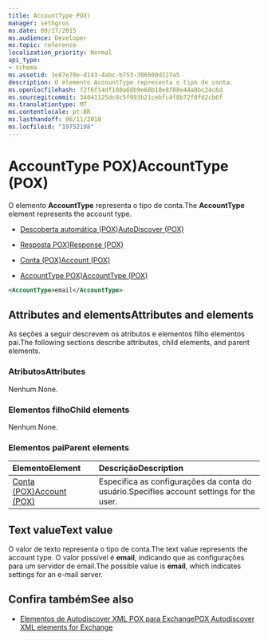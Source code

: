 ```yaml
---
title: AccountType POX)
manager: sethgros
ms.date: 09/17/2015
ms.audience: Developer
ms.topic: reference
localization_priority: Normal
api_type:
- schema
ms.assetid: 1e87e78e-d143-4abc-b753-386500d227a5
description: O elemento AccountType representa o tipo de conta.
ms.openlocfilehash: f2f6f14df180a68b9e68b10e8f88e44a0bc24c6d
ms.sourcegitcommit: 34041125dc8c5f993b21cebfc4f8b72f0fd2cb6f
ms.translationtype: MT
ms.contentlocale: pt-BR
ms.lasthandoff: 06/11/2018
ms.locfileid: "19752198"
---
```

# <a name="accounttype-pox"></a><span data-ttu-id="f8fc0-103">AccountType POX)</span><span class="sxs-lookup"><span data-stu-id="f8fc0-103">AccountType (POX)</span></span>

<span data-ttu-id="f8fc0-104">O elemento **AccountType** representa o tipo de conta.</span><span class="sxs-lookup"><span data-stu-id="f8fc0-104">The **AccountType** element represents the account type.</span></span> 
  
- [<span data-ttu-id="f8fc0-105">Descoberta automática (POX)</span><span class="sxs-lookup"><span data-stu-id="f8fc0-105">AutoDiscover (POX)</span></span>](autodiscover-pox.md)
  
- [<span data-ttu-id="f8fc0-106">Resposta POX)</span><span class="sxs-lookup"><span data-stu-id="f8fc0-106">Response (POX)</span></span>](response-pox.md)
  
- [<span data-ttu-id="f8fc0-107">Conta (POX)</span><span class="sxs-lookup"><span data-stu-id="f8fc0-107">Account (POX)</span></span>](account-pox.md)
  
- [<span data-ttu-id="f8fc0-108">AccountType POX)</span><span class="sxs-lookup"><span data-stu-id="f8fc0-108">AccountType (POX)</span></span>](accounttype-pox.md)
  
```xml
<AccountType>email</AccountType>
```

## <a name="attributes-and-elements"></a><span data-ttu-id="f8fc0-109">Attributes and elements</span><span class="sxs-lookup"><span data-stu-id="f8fc0-109">Attributes and elements</span></span>

<span data-ttu-id="f8fc0-110">As seções a seguir descrevem os atributos e elementos filho elementos pai.</span><span class="sxs-lookup"><span data-stu-id="f8fc0-110">The following sections describe attributes, child elements, and parent elements.</span></span>
  
### <a name="attributes"></a><span data-ttu-id="f8fc0-111">Atributos</span><span class="sxs-lookup"><span data-stu-id="f8fc0-111">Attributes</span></span>

<span data-ttu-id="f8fc0-112">Nenhum.</span><span class="sxs-lookup"><span data-stu-id="f8fc0-112">None.</span></span>
  
### <a name="child-elements"></a><span data-ttu-id="f8fc0-113">Elementos filho</span><span class="sxs-lookup"><span data-stu-id="f8fc0-113">Child elements</span></span>

<span data-ttu-id="f8fc0-114">Nenhum.</span><span class="sxs-lookup"><span data-stu-id="f8fc0-114">None.</span></span>
  
### <a name="parent-elements"></a><span data-ttu-id="f8fc0-115">Elementos pai</span><span class="sxs-lookup"><span data-stu-id="f8fc0-115">Parent elements</span></span>

|<span data-ttu-id="f8fc0-116">**Elemento**</span><span class="sxs-lookup"><span data-stu-id="f8fc0-116">**Element**</span></span>|<span data-ttu-id="f8fc0-117">**Descrição**</span><span class="sxs-lookup"><span data-stu-id="f8fc0-117">**Description**</span></span>|
|:-----|:-----|
|[<span data-ttu-id="f8fc0-118">Conta (POX)</span><span class="sxs-lookup"><span data-stu-id="f8fc0-118">Account (POX)</span></span>](account-pox.md) <br/> |<span data-ttu-id="f8fc0-119">Especifica as configurações da conta do usuário.</span><span class="sxs-lookup"><span data-stu-id="f8fc0-119">Specifies account settings for the user.</span></span>  <br/> |
   
## <a name="text-value"></a><span data-ttu-id="f8fc0-120">Text value</span><span class="sxs-lookup"><span data-stu-id="f8fc0-120">Text value</span></span>

<span data-ttu-id="f8fc0-121">O valor de texto representa o tipo de conta.</span><span class="sxs-lookup"><span data-stu-id="f8fc0-121">The text value represents the account type.</span></span> <span data-ttu-id="f8fc0-122">O valor possível é **email**, indicando que as configurações para um servidor de email.</span><span class="sxs-lookup"><span data-stu-id="f8fc0-122">The possible value is **email**, which indicates settings for an e-mail server.</span></span> 
  
## <a name="see-also"></a><span data-ttu-id="f8fc0-123">Confira também</span><span class="sxs-lookup"><span data-stu-id="f8fc0-123">See also</span></span>

- [<span data-ttu-id="f8fc0-124">Elementos de Autodiscover XML POX para Exchange</span><span class="sxs-lookup"><span data-stu-id="f8fc0-124">POX Autodiscover XML elements for Exchange</span></span>](pox-autodiscover-xml-elements-for-exchange.md)

